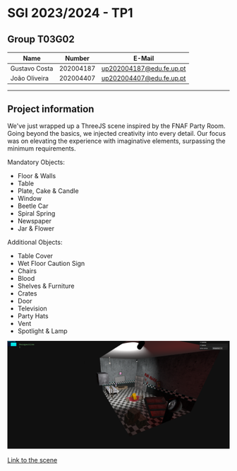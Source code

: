 # SGI 2023/2024 - TP1
## Group T03G02
| Name             | Number    | E-Mail             |
| ---------------- | --------- | ------------------ |
| Gustavo Costa         | 202004187 | up202004187@edu.fe.up.pt                |
| João Oliveira         | 202004407 | up202004407@edu.fe.up.pt               |
----
## Project information
We've just wrapped up a ThreeJS scene inspired by the FNAF Party Room. Going beyond the basics, we injected creativity into every detail. Our focus was on elevating the experience with imaginative elements, surpassing the minimum requirements.

Mandatory Objects:
- Floor & Walls
- Table
- Plate, Cake & Candle
- Window
- Beetle Car
- Spiral Spring
- Newspaper
- Jar & Flower

Additional Objects:
- Table Cover
- Wet Floor Caution Sign
- Chairs
- Blood
- Shelves & Furniture
- Crates
- Door
- Television
- Party Hats
- Vent
- Spotlight & Lamp

<img src="scene.png">

 <a href="127.0.0.1:5500">Link to the scene</a>